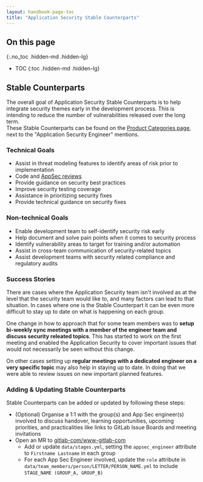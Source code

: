 ```yaml
---
layout: handbook-page-toc
title: "Application Security Stable Counterparts"
---
```


## On this page
{:.no_toc .hidden-md .hidden-lg}

- TOC
{:toc .hidden-md .hidden-lg}

## Stable Counterparts

The overall goal of Application Security Stable Counterparts is to help
integrate security themes early in the development process. This is intending
to reduce the number of vulnerabilities released over the long term.  
These Stable Counterparts can be found on the 
[Product Categories page](/handbook/product/categories/#devops-stages), 
next to the "Application Security Engineer" mentions.

### Technical Goals
- Assist in threat modeling features to identify areas of risk prior to
  implementation
- Code and [AppSec reviews](/handbook/security/security-engineering-and-research/application-security/appsec-reviews.html)
- Provide guidance on security best practices
- Improve security testing coverage
- Assistance in prioritizing security fixes
- Provide technical guidance on security fixes

### Non-technical Goals
- Enable development team to self-identify security risk early
- Help document and solve pain points when it comes to security process
- Identify vulnerability areas to target for training and/or automation
- Assist in cross-team communication of security-related topics
- Assist development teams with security related compliance and regulatory audits

### Success Stories

There are cases where the Application Security team isn't involved as at the level that the 
security team would like to, and many factors can lead to that situation. In cases where one 
is the Stable Counterpart it can be even more difficult to stay up to date on what is happening 
on each group.

One change in how to approach that for some team members was to **setup bi-weekly sync meetings 
with a member of the engineer team and discuss security releated topics**. This has started to 
work on the first meeting and enabled the Application Security to cover important issues that would 
not necessarily be seen without this change.

On other cases setting up **regular meetings with a dedicated engineer on a very specific topic** 
may also help in staying up to date. In doing that we were able to review issues on 
new important planned features. 

### Adding & Updating Stable Counterparts

Stable Counterparts can be added or updated by following these steps:

- (Optional) Organise a 1:1 with the group(s) and App Sec engineer(s) involved to discuss handover, learning opportunities, upcoming priorities, and practicalities like links to GitLab Issue Boards and meeting invitations
- Open an MR to [gitlab-com/www-gitlab-com](https://gitlab.com/gitlab-com/www-gitlab-com/-/merge_requests/)
    - Add or update `data/stages.yml`, setting the `appsec_engineer` attribute to `Firstname Lastname` in each group
    - For each App Sec Engineer involved, update the `role` attribute in `data/team_members/person/LETTER/PERSON_NAME.yml` to include `STAGE_NAME (GROUP_A, GROUP_B)`

